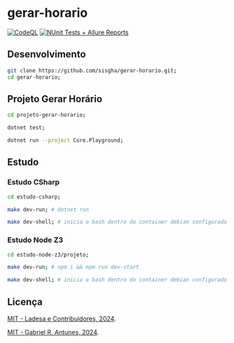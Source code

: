 # gerar-horario

[![CodeQL](https://github.com/sisgha/gerar-horario/actions/workflows/github-code-scanning/codeql/badge.svg)](https://github.com/sisgha/gerar-horario/actions/workflows/github-code-scanning/codeql)
[![NUnit Tests + Allure Reports](https://github.com/sisgha/gerar-horario/actions/workflows/test-and-deploy.yml/badge.svg)](https://github.com/sisgha/gerar-horario/actions/workflows/test-and-deploy.yml)

## Desenvolvimento

```sh
git clone https://github.com/sisgha/gerar-horario.git;
cd gerar-horario;
```


## Projeto Gerar Horário

```sh
cd projeto-gerar-horario;
```

```sh
dotnet test;
```

```sh
dotnet run --project Core.Playground;
```

## Estudo

### Estudo CSharp

```sh
cd estudo-csharp;
```

```sh
make dev-run; # dotnet run
```

```sh
make dev-shell; # inicia o bash dentro do container debian configurado com o dotnet sdk
```

### Estudo Node Z3

```sh
cd estudo-node-z3/projeto;
```

```sh
make dev-run; # npm i && npm run dev-start
```

```sh
make dev-shell; # inicia o bash dentro do container debian configurado com o node
```


## Licença

[MIT - Ladesa e Contribuidores, 2024](./LICENSE).

[MIT - Gabriel R. Antunes, 2024](./LICENSE).
